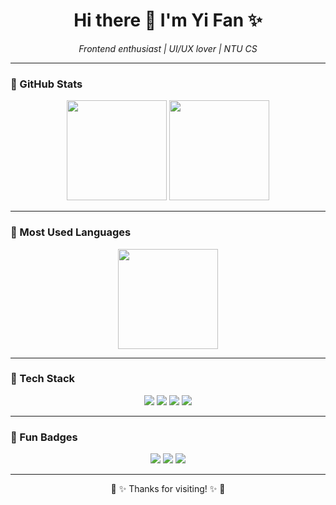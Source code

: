 <h1 align="center">Hi there 🌸 I'm Yi Fan ✨</h1>

<p align="center">
  <em>Frontend enthusiast | UI/UX lover | NTU CS</em>
</p>

---

### 🌷 GitHub Stats
<p align="center">
  <img src="https://github-readme-stats.vercel.app/api?username=YiFan1920&show_icons=true&theme=tokyonight&hide_border=true&border_radius=20&icon_color=ffb6c1&title_color=ff69b4&text_color=ffffff&bg_color=0d1117" height="160"/>
  <img src="https://streak-stats.demolab.com?user=YiFan1920&theme=tokyonight&hide_border=true&border_radius=20&ring=ffb6c1&fire=ff69b4&currStreakLabel=ffb6c1&background=0d1117" height="160"/>
</p>

---

### 🍡 Most Used Languages
<p align="center">
  <img src="https://github-readme-stats.vercel.app/api/top-langs/?username=YiFan1920&layout=compact&theme=tokyonight&hide_border=true&border_radius=20&title_color=ff69b4&text_color=ffffff&bg_color=0d1117" height="160"/>
</p>

---

### 💖 Tech Stack
<p align="center">
  <img src="https://img.shields.io/badge/React-%E2%9D%A4-61DAFB?style=for-the-badge&logo=react&logoColor=black"/>
  <img src="https://img.shields.io/badge/Flutter-%F0%9F%92%97-02569B?style=for-the-badge&logo=flutter&logoColor=white"/>
  <img src="https://img.shields.io/badge/JavaScript-%F0%9F%8C%B8-F7DF1E?style=for-the-badge&logo=javascript&logoColor=black"/>
  <img src="https://img.shields.io/badge/Python-%F0%9F%90%8D-3776AB?style=for-the-badge&logo=python&logoColor=white"/>
</p>

---

### 🌸 Fun Badges
<p align="center">
  <img src="https://komarev.com/ghpvc/?username=EldonLim114&style=for-the-badge&color=ffb6c1"/>
  <img src="https://img.shields.io/badge/Frontend-%F0%9F%8C%B8-pink?style=for-the-badge"/>
  <img src="https://img.shields.io/badge/Open%20to%20Collab-%E2%9C%A8-ff69b4?style=for-the-badge"/>
</p>

---

<p align="center">🌸 ✨ Thanks for visiting! ✨ 🌸</p>
